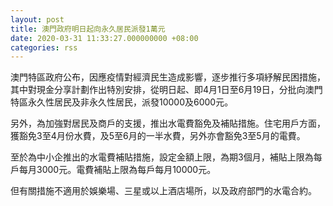 ```yaml
---
layout: post
title: 澳門政府明日起向永久居民派發1萬元
date: 2020-03-31 11:33:27.000000000 +08:00
categories: rss
---
```


澳門特區政府公布，因應疫情對經濟民生造成影響，逐步推行多項紓解民困措施，其中對現金分享計劃作出特別安排，從明日起、即4月1日至6月19日，分批向澳門特區永久性居民及非永久性居民，派發10000及6000元。

另外，為加強對居民及商戶的支援，推出水電費豁免及補貼措施。住宅用戶方面，獲豁免3至4月份水費，及5至6月的一半水費，另外亦會豁免3至5月的電費。

至於為中小企推出的水電費補貼措施，設定金額上限，為期3個月，補貼上限為每戶每月3000元。電費補貼上限為每戶每月10000元。

但有關措施不適用於娛樂場、三星或以上酒店場所，以及政府部門的水電合約。
